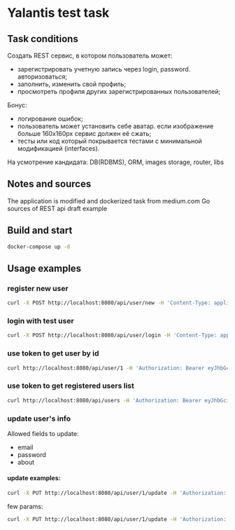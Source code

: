 # Yalantis test task

## Task conditions

Создать REST сервис, в котором пользователь может:

- зарегистрировать учетную запись через login, password. авторизоваться;
- заполнить, изменить свой профиль;
- просмотреть профиля других зарегистрированных пользователей;

Бонус:

- логирование ошибок;
- пользователь может установить себе аватар. если изображение больше 160x160px сервис должен её сжать;
- тесты или код который покрывается тестами с минимальной модификацией (interfaces).

На усмотрение кандидата: DB(RDBMS), ORM, images storage, router, libs

## Notes and sources

The application is modified and dockerized task from medium.com Go sources of REST api draft example

## Build and start

``` bash
docker-compose up -d
```

## Usage examples

### register new user

``` bash
curl -X POST http://localhost:8080/api/user/new -H 'Content-Type: application/json' -d '{"email": "test.user@gmail.com", "password": "mypassword"}'
```

### login with test user

``` bash
curl -X POST http://localhost:8080/api/user/login -H 'Content-Type: application/json' -d '{"email": "test.user@gmail.com", "password": "mypassword"}'
```

### use token to get user by id

``` bash
curl http://localhost:8080/api/user/1 -H 'Authorization: Bearer eyJhbGciOiJIUzI1NiIsInR5cCI6IkpXVCJ9.eyJVc2VySWQiOjJ9.DzOJ7GHkPwiDE3T78dFMriY96VwzytQSBV7-c64dxx8'
```

### use token to get registered users list

``` bash
curl http://localhost:8080/api/users -H 'Authorization: Bearer eyJhbGciOiJIUzI1NiIsInR5cCI6IkpXVCJ9.eyJVc2VySWQiOjJ9.DzOJ7GHkPwiDE3T78dFMriY96VwzytQSBV7-c64dxx8'
```

### update user's info

Allowed fields to update:

- email
- password
- about

#### update examples:

``` bash
curl -X PUT http://localhost:8080/api/user/1/update -H 'Authorization: Bearer eyJhbGciOiJIUzI1NiIsInR5cCI6IkpXVCJ9.eyJVc2VySWQiOjJ9.DzOJ7GHkPwiDE3T78dFMriY96VwzytQSBV7-c64dxx8' -d '{"about": "Hello!"}'
```

few params:

``` bash
curl -X PUT http://localhost:8080/api/user/1/update -H 'Authorization: Bearer eyJhbGciOiJIUzI1NiIsInR5cCI6IkpXVCJ9.eyJVc2VySWQiOjJ9.DzOJ7GHkPwiDE3T78dFMriY96VwzytQSBV7-c64dxx8' -d '{"about": "Hello, World!", "email": "test.guy@gmail.com"}'
```
